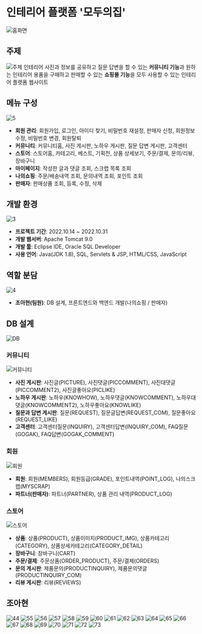 # 인테리어 플랫폼 '모두의집'
![홈화면](https://user-images.githubusercontent.com/80879666/199145404-3e6fa3dd-90f5-450c-b2c4-cc36d1d22350.PNG)
## 주제
![주제](https://user-images.githubusercontent.com/80879666/199147728-4e32c104-48b9-4af8-91ed-c642aa92d40c.png)
인테리어 사진과 정보를 공유하고 질문 답변을 할 수 있는 **커뮤니티 기능**과 원하는 인테리어 용품을 구매하고 판매할 수 있는 **쇼핑몰 기능**을 모두 사용할 수 있는 인테리어 플랫폼 웹사이트
## 메뉴 구성
![5](https://user-images.githubusercontent.com/107123698/209478202-bdfd1456-0935-43bf-bb0a-99c90c784fb2.png)

+ **회원 관리**: 회원가입, 로그인, 아이디 찾기, 비밀번호 재설정, 판매자 신청, 회원정보 수정, 비밀번호 변경, 회원탈퇴
+ **커뮤니티**: 커뮤니티홈, 사진 게시판, 노하우 게시판, 질문 답변 게시판, 고객센터
+ **스토어**: 스토어홈, 카테고리, 베스트, 기획전, 상품 상세보기, 주문/결제, 문의/리뷰, 장바구니
+ **마이페이지**: 작성한 글과 댓글 조회, 스크랩 목록 조회 
+ **나의쇼핑**: 주문/배송내역 조회, 문의내역 조회, 포인트 조회
+ **판매자**: 판매상품 조회, 등록, 수정, 삭제

## 개발 환경
![3](https://user-images.githubusercontent.com/107123698/209478215-a2ea7590-8538-47bc-89ac-8798c6f28685.png)

+ **프로젝트 기간**: 2022.10.14 ~ 2022.10.31
+ **개발 웹서버**: Apache Tomcat 9.0
+ **개발 툴**: Eclipse IDE, Oracle SQL Developer
+ **사용 언어**: Java(JDK 1.8), SQL, Servlets & JSP, HTML/CSS, JavaScript
## 역할 분담
![4](https://user-images.githubusercontent.com/107123698/209478254-581fbf16-3ad6-41a1-9a81-98039a27b990.png)
+ **조아현(팀원)**: DB 설계, 프론트엔드와 백엔드 개발(나의쇼핑 / 판매자)

## DB 설계
![DB](https://user-images.githubusercontent.com/80879666/199145974-cab664d9-335a-453b-ab99-45f1fbd72b27.png)
### 커뮤니티
![커뮤니티](https://user-images.githubusercontent.com/80879666/199147525-317ace81-9c84-4cbd-9552-55fca5bee402.png)
+ **사진 게시판**: 사진글(PICTURE), 사진댓글(PICCOMMENT), 사진대댓글(PICCOMMENT2), 사진글좋아요(PICLIKE)
+ **노하우 게시판**: 노하우(KNOWHOW), 노하우댓글(KNOWCOMMENT), 노하우대댓글(KNOWCOMMENT2), 노하우좋아요(KNOWLIKE)
+ **질문과 답변 게시판**: 질문(REQUEST), 질문글답변(REQUEST_COM), 질문좋아요(REQUEST_LIKE)
+ **고객센터**: 고객센터질문(INQUIRY), 고객센터답변(INQUIRY_COM), FAQ질문(GOGAK), FAQ답변(GOGAK_COMMENT)
### 회원
![회원](https://user-images.githubusercontent.com/80879666/199147533-1d75df47-bb53-4b8a-a17a-80d8b383a205.png)
+ **회원**: 회원(MEMBERS), 회원등급(GRADE), 포인트내역(POINT_LOG), 나의스크랩(MYSCRAP)
+ **파트너(판매자)**: 파트너(PARTNER), 상품 관리 내역(PRODUCT_LOG)
### 스토어
![스토어](https://user-images.githubusercontent.com/80879666/199147539-cf75f0c3-ff24-473c-8bf3-2009edf893f2.png)
+ **상품**: 상품(PRODUCT), 상품이미지(PRODUCT_IMG), 상품카테고리(CATEGORY), 상품상세카테고리(CATEGORY_DETAIL)
+ **장바구니**: 장바구니(CART)
+ **주문/결제**: 주문상품(ORDER_PRODUCT), 주문/결제(ORDERS)
+ **문의 게시판**: 제품문의(PRODUCTINQUIRY), 제품문의댓글(PRODUCTINQUIRY_COM)
+ **리뷰 게시판**: 리뷰(REVIEWS)

## 조아현
![44](https://user-images.githubusercontent.com/107123698/209478325-bf3aa943-f20e-4619-b9e0-1b6e506ccd8c.png)
![55](https://user-images.githubusercontent.com/107123698/209478295-c4ad1208-7234-4ab3-8d0b-f865d52b29a6.png)
![56](https://user-images.githubusercontent.com/107123698/209478297-df14290b-49b2-4048-87ab-88fd9844e4e1.png)
![57](https://user-images.githubusercontent.com/107123698/209478299-ff12356e-903a-47e0-8810-8fc4d3b87148.png)
![58](https://user-images.githubusercontent.com/107123698/209478304-f6621762-0699-47d8-93f5-c924a6baca0f.png)
![59](https://user-images.githubusercontent.com/107123698/209478305-48b49ffb-2c47-46d4-80a4-04440bfcc250.png)
![60](https://user-images.githubusercontent.com/107123698/209478345-1453177c-1122-4c63-a0aa-9a3981cfbbe9.png)
![61](https://user-images.githubusercontent.com/107123698/209478349-ad4beb06-6f24-4817-a8e4-4e1090ac0d03.png)
![62](https://user-images.githubusercontent.com/107123698/209478351-f8d2aa35-ce63-42f9-b725-32c497ee41e2.png)
![63](https://user-images.githubusercontent.com/107123698/209478352-99be5705-1e02-4556-adc2-313fec838283.png)
![64](https://user-images.githubusercontent.com/107123698/209478356-6c937fb2-467a-4041-9732-7ed5cf448778.png)
![65](https://user-images.githubusercontent.com/107123698/209478359-51025bb7-678a-4034-bc85-a8b14f5987ba.png)
![66](https://user-images.githubusercontent.com/107123698/209478362-90cbb1b4-15d7-40cf-aad5-49b306510a2a.png)
![67](https://user-images.githubusercontent.com/107123698/209478366-56965e8b-1027-4423-86c0-51780561e455.png)
![68](https://user-images.githubusercontent.com/107123698/209478370-6dcbca4e-bf17-420d-984d-adfedd3ffb77.png)
![69](https://user-images.githubusercontent.com/107123698/209478372-9f755ceb-20ff-4c46-bbdc-2fded6c29888.png)
![70](https://user-images.githubusercontent.com/107123698/209478375-2969c376-ea42-49ea-aa32-66c63cc48c38.png)
![71](https://user-images.githubusercontent.com/107123698/209478376-42bc5fb8-2364-41c7-8cfd-bc8558b6d8ca.png)
![72](https://user-images.githubusercontent.com/107123698/209478377-2bbe7439-28bf-41e6-8498-0e213b77ef55.png)
![73](https://user-images.githubusercontent.com/107123698/209478381-df4f60c1-3d59-4557-babf-723cf6c553a7.png)
